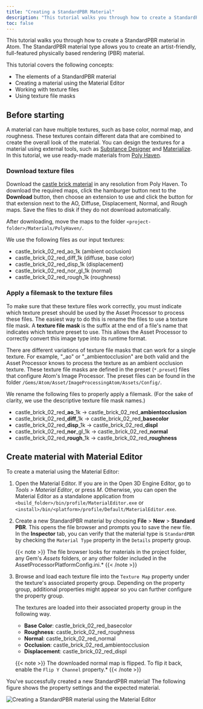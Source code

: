 ```yaml
---
title: "Creating a StandardPBR Material"
description: "This tutorial walks you through how to create a StandardPBR material in Atom."
toc: false
---
```


This tutorial walks you through how to create a StandardPBR material in Atom. The StandardPBR material type allows you to create an artist-friendly, full-featured physically based rendering (PBR) material.

This tutorial covers the following concepts:
- The elements of a StandardPBR material
- Creating a material using the Material Editor
- Working with texture files 
- Using texture file masks

## Before starting
A material can have multiple textures, such as base color, normal map, and roughness. These textures contain different data that are combined to create the overall look of the material. You can design the textures for a material using external tools, such as [Substance Designer](https://www.adobe.com/products/substance3d-designer.html) and [Materialize](http://boundingboxsoftware.com/materialize/). In this tutorial, we use ready-made materials from [Poly Haven](https://polyhaven.com/). 

### Download texture files
Download the [castle brick material](https://polyhaven.com/a/castle_brick_02_red) in any resolution from Poly Haven. To download the required maps, click the hamburger button next to the **Download** button, then choose an extension to use and click the button for that extension next to the AO, Diffuse, Displacement, Normal, and Rough maps.  Save the files to disk if they do not download automatically.

After downloading, move the maps to the folder `<project-folder>/Materials/PolyHaven/`.

We use the following files as our input textures:
-  castle_brick_02_red_ao_1k (ambient occlusion)
-  castle_brick_02_red_diff_1k (diffuse, base color)
-  castle_brick_02_red_disp_1k (displacement)
-  castle_brick_02_red_nor_gl_1k (normal)
-  castle_brick_02_red_rough_1k (roughness)

### Apply a filemask to the texture files
To make sure that these texture files work correctly, you must indicate which texture preset should be used by the Asset Processor to process these files. The easiest way to do this is rename the files to use a texture file mask. A **texture file mask** is the suffix at the end of a file's name that indicates which texture preset to use. This allows the Asset Processor to correctly convert this image type into its runtime format.

There are different variations of texture file masks that can work for a single texture. For example, "_ao" or "_ambientocclusion" are both valid and the Asset Processor knows to process the texture as an ambient occlusion texture. These texture file masks are defined in the preset (`*.preset`) files that configure Atom's Image Processor. The preset files can be found in the folder  `/Gems/Atom/Asset/ImageProcessingAtom/Assets/Config/`. 

We rename the following files to properly apply a filemask. (For the sake of clarity, we use the descriptive texture file mask names.)
- castle_brick_02_red_**ao**\_1k &rarr; castle_brick_02_red\_**ambientocclusion**
- castle_brick_02_red_**diff**\_1k &rarr; castle_brick_02_red\_**basecolor**
- castle_brick_02_red_**disp**\_1k &rarr; castle_brick_02_red\_**displ**
- castle_brick_02_red_**nor**\_gl_1k &rarr; castle_brick_02_red\_**normal**
- castle_brick_02_red_**rough**\_1k &rarr; castle_brick_02_red\_**roughness**
  

## Create material with Material Editor
To create a material using the Material Editor:
1. Open the Material Editor. If you are in the Open 3D Engine Editor, go to *Tools > Material Editor*, or press *M*. Otherwise, you can open the Material Editor as a standalone application from `<build_folder>/bin/profile/MaterialEditor.exe` or `<install>/bin/<platform>/profile/Default/MaterialEditor.exe`.

2. Create a new StandardPBR material by choosing **File** > **New** > **Standard PBR**. This opens the file browser and prompts you to save the new file. In the **Inspector** tab, you can verify that the material type is `StandardPBR` by checking the `Material Type` property in the `Details` property group. 

    {{< note >}} 
The file browser looks for materials in the project folder, any Gem's *Assets* folders, or any other folder included in the AssetProcessorPlatformConfig.ini.*
    {{< /note >}}

1. Browse and load each texture file into the `Texture Map` property under the texture's associated property group. Depending on the property group, additional properties might appear so you can further configure the property group. 

    The textures are loaded into their associated property group in the following way. 
    
   - **Base Color**: castle_brick_02_red_basecolor
   - **Roughness**: castle_brick_02_red_roughness
   - **Normal**: castle_brick_02_red_normal
   - **Occlusion**: castle_brick_02_red_ambientocclusion
   - **Displacement**: castle_brick_02_red_displ 
    
    {{< note >}} 
The downloaded normal map is flipped. To flip it back, enable the `Flip Y Channel` property.*
    {{< /note >}}

You've successfully created a new StandardPBR material! The following figure shows the property settings and the expected material.

![Creating a StandardPBR material using the Material Editor](/images/atom-guide/architecture/materials/create-standardpbr-material.png)
